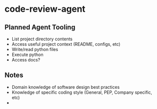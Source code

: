 # code-review-agent

## Planned Agent Tooling

- List project directory contents
- Access useful project context (README, configs, etc)
- Write/read python files
- Execute python
- Access docs?

## Notes

- Domain knowledge of software design best practices
- Knowledge of specific coding style (General, PEP, Company specific, etc)
- 
